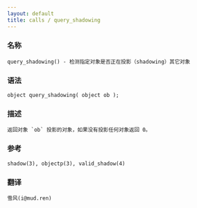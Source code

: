 ```yaml
---
layout: default
title: calls / query_shadowing
---
```


### 名称

    query_shadowing() - 检测指定对象是否正在投影（shadowing）其它对象

### 语法

    object query_shadowing( object ob );

### 描述

    返回对象 `ob` 投影的对象，如果没有投影任何对象返回 0。

### 参考

    shadow(3), objectp(3), valid_shadow(4)

### 翻译

    雪风(i@mud.ren)
